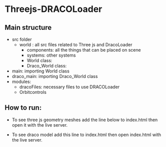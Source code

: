 # Threejs-DRACOLoader

## Main structure

 - src folder
   - world : all src files related to Three js and DracoLoader
     - components: all the things that can be placed on scene
     - systems: other systems
     - World class: 
     - Draco_World class:                 
  - main: importing World class
  - draco_main: importing Draco_World class
- modules:
  - dracoFiles: necessary files to use DRACOLoader
  - Orbitcontrols



## How to run:


- To see three js geometry meshes add the  line below to index.html then open it with the live server.


- To see draco model add this line to index.html then open index.html with the live server.
